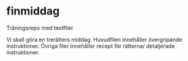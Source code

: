 # finmiddag
Träningsrepo med textfiler

Vi skall göra en trerätters middag.
Huvudfilen innehåller övergripande instruktioner.
Övriga filer innehåller recept för rätterna/ detaljerade instruktioner.
